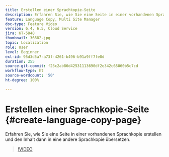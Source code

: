 ```yaml
---
title: Erstellen einer Sprachkopie-Seite
description: Erfahren Sie, wie Sie eine Seite in einer vorhandenen Sprachkopie erstellen und den Inhalt dann in eine andere Sprachkopie übersetzen.
feature: Language Copy, Multi Site Manager
doc-type: Feature Video
version: 6.4, 6.5, Cloud Service
jira: KT-5848
thumbnail: 36682.jpg
topic: Localization
role: User
level: Beginner
exl-id: 95d3d5a7-a73f-4261-b496-b91a9ff7fe8d
duration: 255
source-git-commit: f23c2ab86d42531113690df2e342c65060b5c7cd
workflow-type: ht
source-wordcount: '50'
ht-degree: 100%

---
```


# Erstellen einer Sprachkopie-Seite {#create-language-copy-page}

Erfahren Sie, wie Sie eine Seite in einer vorhandenen Sprachkopie erstellen und den Inhalt dann in eine andere Sprachkopie übersetzen.

>[!VIDEO](https://video.tv.adobe.com/v/36682?quality=12&learn=on)
